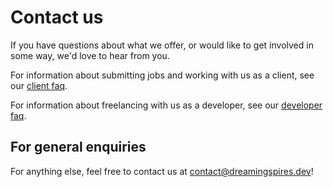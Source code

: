 # Contact us

If you have questions about what we offer, or would like to get involved in some way, we'd love to hear from you.

For information about submitting jobs and working with us as a client, see our [client faq](/our_services).

For information about freelancing with us as a developer, see our [developer faq](/develop_with_us).

## For general enquiries

For anything else, feel free to contact us at [contact@dreamingspires.dev](mailto:contact@dreamingspires.dev)!
